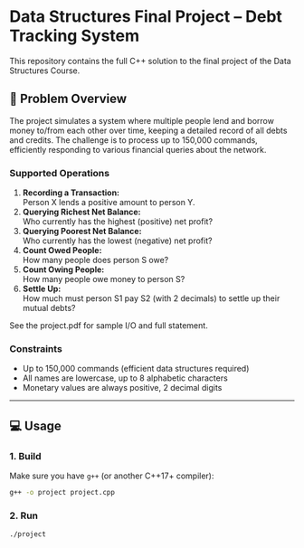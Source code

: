 # Data Structures Final Project – Debt Tracking System

This repository contains the full C++ solution to the final project of the Data Structures Course.

## 🚩 Problem Overview

The project simulates a system where multiple people lend and borrow money to/from each other over time, keeping a detailed record of all debts and credits. The challenge is to process up to 150,000 commands, efficiently responding to various financial queries about the network.

### Supported Operations

1. **Recording a Transaction:**  
   Person X lends a positive amount to person Y.
2. **Querying Richest Net Balance:**  
   Who currently has the highest (positive) net profit?
3. **Querying Poorest Net Balance:**  
   Who currently has the lowest (negative) net profit?
4. **Count Owed People:**  
   How many people does person S owe?
5. **Count Owing People:**  
   How many people owe money to person S?
6. **Settle Up:**  
   How much must person S1 pay S2 (with 2 decimals) to settle up their mutual debts?

See the project.pdf for sample I/O and full statement.

### Constraints

- Up to 150,000 commands (efficient data structures required)
- All names are lowercase, up to 8 alphabetic characters
- Monetary values are always positive, 2 decimal digits

---

## 💻 Usage

### 1. Build

Make sure you have `g++` (or another C++17+ compiler):

```bash
g++ -o project project.cpp
```

### 2. Run
```bash
./project
```
